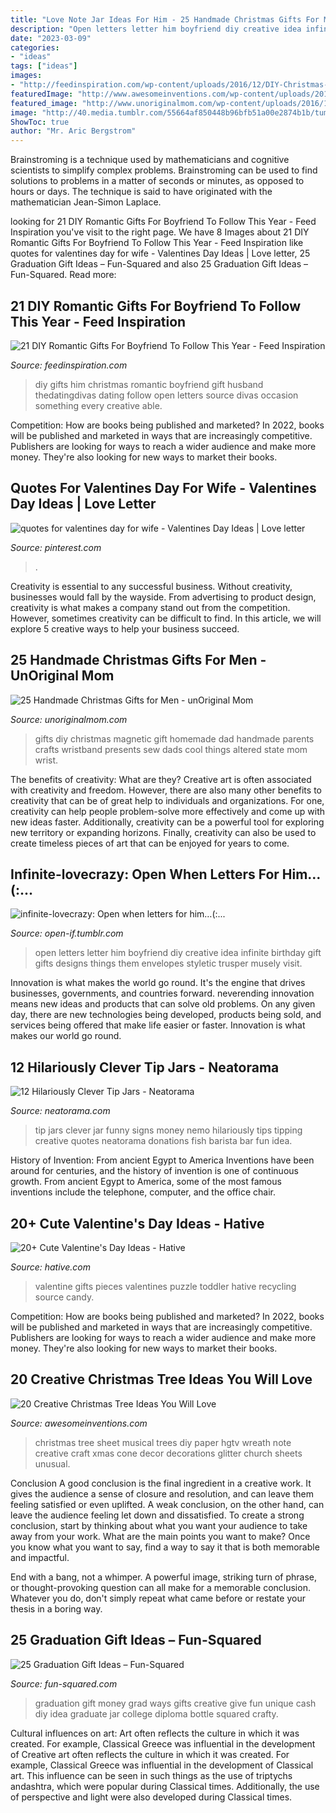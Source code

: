 ```yaml
---
title: "Love Note Jar Ideas For Him - 25 Handmade Christmas Gifts For Men"
description: "Open letters letter him boyfriend diy creative idea infinite birthday gift gifts designs things them envelopes styletic trusper musely visit"
date: "2023-03-09"
categories:
- "ideas"
tags: ["ideas"]
images:
- "http://feedinspiration.com/wp-content/uploads/2016/12/DIY-Christmas-Gifts-for-Him.jpg"
featuredImage: "http://www.awesomeinventions.com/wp-content/uploads/2014/11/musical-note-christmas-tree.jpg"
featured_image: "http://www.unoriginalmom.com/wp-content/uploads/2016/10/my-altered-state.jpg"
image: "http://40.media.tumblr.com/55664af850448b96bfb51a00e2874b1b/tumblr_mp32azWqjD1rvl92do1_1280.jpg"
ShowToc: true
author: "Mr. Aric Bergstrom"
---
```



Brainstroming is a technique used by mathematicians and cognitive scientists to simplify complex problems. Brainstroming can be used to find solutions to problems in a matter of seconds or minutes, as opposed to hours or days. The technique is said to have originated with the mathematician Jean-Simon Laplace.

	

		
looking for 21 DIY Romantic Gifts For Boyfriend To Follow This Year - Feed Inspiration you've visit to the right page. We have 8 Images about 21 DIY Romantic Gifts For Boyfriend To Follow This Year - Feed Inspiration like quotes for valentines day for wife - Valentines Day Ideas | Love letter, 25 Graduation Gift Ideas – Fun-Squared and also 25 Graduation Gift Ideas – Fun-Squared. Read more:
		
    
## 21 DIY Romantic Gifts For Boyfriend To Follow This Year - Feed Inspiration

<img loading=lazy src="http://feedinspiration.com/wp-content/uploads/2016/12/DIY-Christmas-Gifts-for-Him.jpg" onerror="this.onerror=null;this.src='https://tse2.mm.bing.net/th?id=OIP.JKCowM50IXWgtEupN10OkwHaMy&amp;pid=15.1';" alt="21 DIY Romantic Gifts For Boyfriend To Follow This Year - Feed Inspiration">

_Source: feedinspiration.com_

>diy gifts him christmas romantic boyfriend gift husband thedatingdivas dating follow open letters source divas occasion something every creative able. 

	

Competition: How are books being published and marketed?
In 2022, books will be published and marketed in ways that are increasingly competitive. Publishers are looking for ways to reach a wider audience and make more money. They're also looking for new ways to market their books.

    
## Quotes For Valentines Day For Wife - Valentines Day Ideas | Love Letter

<img loading=lazy src="https://i.pinimg.com/736x/d4/51/41/d451410be01ee876e61b5732a1b3b7ee.jpg" onerror="this.onerror=null;this.src='https://tse4.mm.bing.net/th?id=OIP.iJqKhxZD2eb7aidH19vpswHaJ4&amp;pid=15.1';" alt="quotes for valentines day for wife - Valentines Day Ideas | Love letter">

_Source: pinterest.com_

>. 

	

Creativity is essential to any successful business. Without creativity, businesses would fall by the wayside. From advertising to product design, creativity is what makes a company stand out from the competition. However, sometimes creativity can be difficult to find. In this article, we will explore 5 creative ways to help your business succeed.

    
## 25 Handmade Christmas Gifts For Men - UnOriginal Mom

<img loading=lazy src="http://www.unoriginalmom.com/wp-content/uploads/2016/10/my-altered-state.jpg" onerror="this.onerror=null;this.src='https://tse4.mm.bing.net/th?id=OIP.4bsbsPV_x8DDH-lhEirdcQHaLH&amp;pid=15.1';" alt="25 Handmade Christmas Gifts for Men - unOriginal Mom">

_Source: unoriginalmom.com_

>gifts diy christmas magnetic gift homemade dad handmade parents crafts wristband presents sew dads cool things altered state mom wrist. 

	

The benefits of creativity: What are they?
Creative art is often associated with creativity and freedom. However, there are also many other benefits to creativity that can be of great help to individuals and organizations. For one, creativity can help people problem-solve more effectively and come up with new ideas faster. Additionally, creativity can be a powerful tool for exploring new territory or expanding horizons. Finally, creativity can also be used to create timeless pieces of art that can be enjoyed for years to come.

    
## Infinite-lovecrazy: Open When Letters For Him…(:...

<img loading=lazy src="http://40.media.tumblr.com/55664af850448b96bfb51a00e2874b1b/tumblr_mp32azWqjD1rvl92do1_1280.jpg" onerror="this.onerror=null;this.src='https://tse2.mm.bing.net/th?id=OIP.PuT_wVVhgJkdF2odqkvTTQHaJ4&amp;pid=15.1';" alt="infinite-lovecrazy: Open when letters for him…(:...">

_Source: open-if.tumblr.com_

>open letters letter him boyfriend diy creative idea infinite birthday gift gifts designs things them envelopes styletic trusper musely visit. 

	

Innovation is what makes the world go round. It's the engine that drives businesses, governments, and countries forward. neverending innovation means new ideas and products that can solve old problems. On any given day, there are new technologies being developed, products being sold, and services being offered that make life easier or faster. Innovation is what makes our world go round.

    
## 12 Hilariously Clever Tip Jars - Neatorama

<img loading=lazy src="http://uploads.neatorama.com/images/posts/490/51/51490/1345787028-0.jpg" onerror="this.onerror=null;this.src='https://tse3.mm.bing.net/th?id=OIP.l7yW1E7oWzOLFPfNAQ0UQAHaIq&amp;pid=15.1';" alt="12 Hilariously Clever Tip Jars - Neatorama">

_Source: neatorama.com_

>tip jars clever jar funny signs money nemo hilariously tips tipping creative quotes neatorama donations fish barista bar fun idea. 

	

History of Invention: From ancient Egypt to America
Inventions have been around for centuries, and the history of invention is one of continuous growth. From ancient Egypt to America, some of the most famous inventions include the telephone, computer, and the office chair.

    
## 20+ Cute Valentine&#039;s Day Ideas - Hative

<img loading=lazy src="https://hative.com/wp-content/uploads/2015/01/valentines-day-ideas/17-valentines-day-ideas.jpg" onerror="this.onerror=null;this.src='https://tse2.mm.bing.net/th?id=OIP.63p-QCZm3hQqcrG_1eiipgHaLH&amp;pid=15.1';" alt="20+ Cute Valentine&#039;s Day Ideas - Hative">

_Source: hative.com_

>valentine gifts pieces valentines puzzle toddler hative recycling source candy. 

	

Competition: How are books being published and marketed?
In 2022, books will be published and marketed in ways that are increasingly competitive. Publishers are looking for ways to reach a wider audience and make more money. They're also looking for new ways to market their books.

    
## 20 Creative Christmas Tree Ideas You Will Love

<img loading=lazy src="http://www.awesomeinventions.com/wp-content/uploads/2014/11/musical-note-christmas-tree.jpg" onerror="this.onerror=null;this.src='https://tse4.mm.bing.net/th?id=OIP.Qh06gYwahe7B1b2Mjdr2twHaJ2&amp;pid=15.1';" alt="20 Creative Christmas Tree Ideas You Will Love">

_Source: awesomeinventions.com_

>christmas tree sheet musical trees diy paper hgtv wreath note creative craft xmas cone decor decorations glitter church sheets unusual. 

	

Conclusion
A good conclusion is the final ingredient in a creative work. It gives the audience a sense of closure and resolution, and can leave them feeling satisfied or even uplifted. A weak conclusion, on the other hand, can leave the audience feeling let down and dissatisfied.
To create a strong conclusion, start by thinking about what you want your audience to take away from your work. What are the main points you want to make? Once you know what you want to say, find a way to say it that is both memorable and impactful.

End with a bang, not a whimper. A powerful image, striking turn of phrase, or thought-provoking question can all make for a memorable conclusion. Whatever you do, don't simply repeat what came before or restate your thesis in a boring way.

    
## 25 Graduation Gift Ideas – Fun-Squared

<img loading=lazy src="http://fun-squared.com/wp-content/uploads/2017/05/graduation-jar-gift-diploma-money.jpg" onerror="this.onerror=null;this.src='https://tse3.mm.bing.net/th?id=OIP.A34iIM3C512vPYV4x7J08wHaLF&amp;pid=15.1';" alt="25 Graduation Gift Ideas – Fun-Squared">

_Source: fun-squared.com_

>graduation gift money grad ways gifts creative give fun unique cash diy idea graduate jar college diploma bottle squared crafty. 

	

Cultural influences on art: Art often reflects the culture in which it was created. For example, Classical Greece was influential in the development of
Creative art often reflects the culture in which it was created. For example, Classical Greece was influential in the development of Classical art. This influence can be seen in such things as the use of triptychs andashtra, which were popular during Classical times. Additionally, the use of perspective and light were also developed during Classical times.

